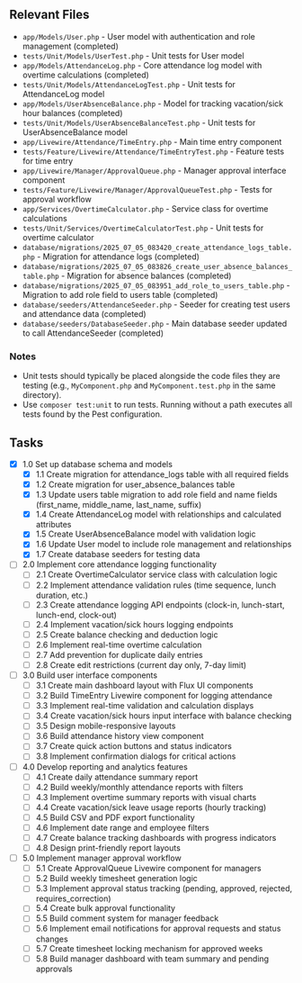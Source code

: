 ## Relevant Files

- `app/Models/User.php` - User model with authentication and role management (completed)
- `tests/Unit/Models/UserTest.php` - Unit tests for User model
- `app/Models/AttendanceLog.php` - Core attendance log model with overtime calculations (completed)
- `tests/Unit/Models/AttendanceLogTest.php` - Unit tests for AttendanceLog model
- `app/Models/UserAbsenceBalance.php` - Model for tracking vacation/sick hour balances (completed)
- `tests/Unit/Models/UserAbsenceBalanceTest.php` - Unit tests for UserAbsenceBalance model
- `app/Livewire/Attendance/TimeEntry.php` - Main time entry component
- `tests/Feature/Livewire/Attendance/TimeEntryTest.php` - Feature tests for time entry
- `app/Livewire/Manager/ApprovalQueue.php` - Manager approval interface component
- `tests/Feature/Livewire/Manager/ApprovalQueueTest.php` - Tests for approval workflow
- `app/Services/OvertimeCalculator.php` - Service class for overtime calculations
- `tests/Unit/Services/OvertimeCalculatorTest.php` - Unit tests for overtime calculator
- `database/migrations/2025_07_05_083420_create_attendance_logs_table.php` - Migration for attendance logs (completed)
- `database/migrations/2025_07_05_083826_create_user_absence_balances_table.php` - Migration for absence balances (completed)
- `database/migrations/2025_07_05_083951_add_role_to_users_table.php` - Migration to add role field to users table (completed)
- `database/seeders/AttendanceSeeder.php` - Seeder for creating test users and attendance data (completed)
- `database/seeders/DatabaseSeeder.php` - Main database seeder updated to call AttendanceSeeder (completed)

### Notes

- Unit tests should typically be placed alongside the code files they are testing (e.g., `MyComponent.php` and `MyComponent.test.php` in the same directory).
- Use `composer test:unit` to run tests. Running without a path executes all tests found by the Pest configuration.

## Tasks

- [x] 1.0 Set up database schema and models
  - [x] 1.1 Create migration for attendance_logs table with all required fields
  - [x] 1.2 Create migration for user_absence_balances table
  - [x] 1.3 Update users table migration to add role field and name fields (first_name, middle_name, last_name, suffix)
  - [x] 1.4 Create AttendanceLog model with relationships and calculated attributes
  - [x] 1.5 Create UserAbsenceBalance model with validation logic
  - [x] 1.6 Update User model to include role management and relationships
  - [x] 1.7 Create database seeders for testing data
- [ ] 2.0 Implement core attendance logging functionality
  - [ ] 2.1 Create OvertimeCalculator service class with calculation logic
  - [ ] 2.2 Implement attendance validation rules (time sequence, lunch duration, etc.)
  - [ ] 2.3 Create attendance logging API endpoints (clock-in, lunch-start, lunch-end, clock-out)
  - [ ] 2.4 Implement vacation/sick hours logging endpoints
  - [ ] 2.5 Create balance checking and deduction logic
  - [ ] 2.6 Implement real-time overtime calculation
  - [ ] 2.7 Add prevention for duplicate daily entries
  - [ ] 2.8 Create edit restrictions (current day only, 7-day limit)
- [ ] 3.0 Build user interface components
  - [ ] 3.1 Create main dashboard layout with Flux UI components
  - [ ] 3.2 Build TimeEntry Livewire component for logging attendance
  - [ ] 3.3 Implement real-time validation and calculation displays
  - [ ] 3.4 Create vacation/sick hours input interface with balance checking
  - [ ] 3.5 Design mobile-responsive layouts
  - [ ] 3.6 Build attendance history view component
  - [ ] 3.7 Create quick action buttons and status indicators
  - [ ] 3.8 Implement confirmation dialogs for critical actions
- [ ] 4.0 Develop reporting and analytics features
  - [ ] 4.1 Create daily attendance summary report
  - [ ] 4.2 Build weekly/monthly attendance reports with filters
  - [ ] 4.3 Implement overtime summary reports with visual charts
  - [ ] 4.4 Create vacation/sick leave usage reports (hourly tracking)
  - [ ] 4.5 Build CSV and PDF export functionality
  - [ ] 4.6 Implement date range and employee filters
  - [ ] 4.7 Create balance tracking dashboards with progress indicators
  - [ ] 4.8 Design print-friendly report layouts
- [ ] 5.0 Implement manager approval workflow
  - [ ] 5.1 Create ApprovalQueue Livewire component for managers
  - [ ] 5.2 Build weekly timesheet generation logic
  - [ ] 5.3 Implement approval status tracking (pending, approved, rejected, requires_correction)
  - [ ] 5.4 Create bulk approval functionality
  - [ ] 5.5 Build comment system for manager feedback
  - [ ] 5.6 Implement email notifications for approval requests and status changes
  - [ ] 5.7 Create timesheet locking mechanism for approved weeks
  - [ ] 5.8 Build manager dashboard with team summary and pending approvals